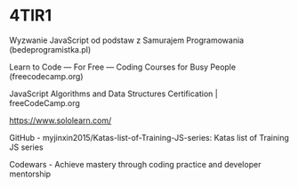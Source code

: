 # 4TIR1


Wyzwanie JavaScript od podstaw z Samurajem Programowania (bedeprogramistka.pl)

Learn to Code — For Free — Coding Courses for Busy People (freecodecamp.org)

JavaScript Algorithms and Data Structures Certification | freeCodeCamp.org

https://www.sololearn.com/

GitHub - myjinxin2015/Katas-list-of-Training-JS-series: Katas list of Training JS series

Codewars - Achieve mastery through coding practice and developer mentorship
